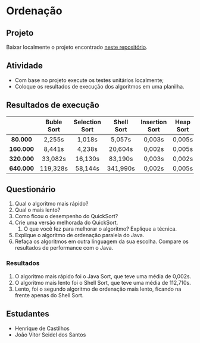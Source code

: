 # Ordenação

## Projeto

Baixar localmente o projeto encontrado [neste repositório](https://github.com/glauco-vinicius/estruturadedados).

## Atividade

* Com base no projeto execute os testes unitários localmente;
* Coloque os resultados de execução dos algoritmos em uma planilha.

## Resultados de execução

|             | Buble Sort | Selection Sort | Shell Sort | Insertion Sort | Heap Sort | Merge Sort | Quick Sort | Java Parallel | Java Sort |
| :---------: | :--------: | :------------: | :--------: | :------------: | :-------: | :--------: | :--------: | :-----------: | :-------: |
| **80.000**  | 2,255s     | 1,018s         | 5,057s     | 0,003s         | 0,005s    | 0,048s     | 1,444s     | 0,013s        | 0,003s    |
| **160.000** | 8,441s     | 4,238s         | 20,604s    | 0,002s         | 0,005s    | 0,017s     | 6,758s     | 0,019s        | 0,000s    |
| **320.000** | 33,082s    | 16,130s        | 83,190s    | 0,003s         | 0,002s    | 0,031s     | 28,509s    | 0,010s        | 0,002s    |
| **640.000** | 119,328s   | 58,144s        | 341,990s   | 0,002s         | 0,005s    | 0,062s     | 109,510s   | 0,008s        | 0,003s    |

## Questionário

1. Qual o algoritmo mais rápido?
2. Qual o mais lento?
3. Como ficou o desempenho do QuickSort?
4. Crie uma versão melhorada do QuickSort.
    1. O que você fez para melhorar o algoritmo? Explique a técnica.
5. Explique o algoritmo de ordenação paralela do Java.
6. Refaça os algoritmos em outra linguagem da sua escolha. Compare os resultados de performance com o Java.

### Resultados

1. O algoritmo mais rápido foi o Java Sort, que teve uma média de 0,002s.
2. O algoritmo mais lento foi o Shell Sort, que teve uma média de 112,710s.
3. Lento, foi o segundo algoritmo de ordenação mais lento, ficando na frente apenas do Shell Sort.

## Estudantes

* Henrique de Castilhos
* João Vitor Seidel dos Santos
